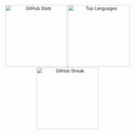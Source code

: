 <div align="center">
  <a href="https://github.com/anuraghazra/github-readme-stats">
  	<img height=200 src="https://github-readme-stats-bn3s-git-master-julia-zarates-projects.vercel.app/api?username=jmjzarate&show_icons=true&theme=darcula&rank_icon=github&custom_title=stats%20📊&card_width=400" alt="GitHub Stats" />
  	<img height=200 src="https://github-readme-stats-bn3s-git-master-julia-zarates-projects.vercel.app/api/top-langs?username=jmjzarate&size_weight=0.5&count_weight=0.5&theme=darcula&custom_title=languages%20⚙️&exclude_repo=github-readme-streak-stats,github-readme-stats&langs_count=3" alt="Top Languages" />
  </a>
  <a href="https://git.io/streak-stats">
	  <img height=200 src="https://github-readme-streak-stats-iota-ten.vercel.app?user=jmjzarate&theme=darcula&card_height=200" alt="GitHub Streak" />
  </a>
</div>
